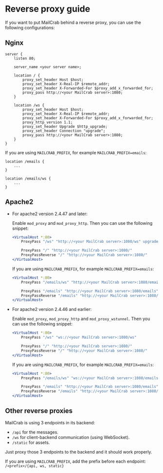 # Reverse proxy guide

If you want to put MailCrab behind a reverse proxy, you can use the following configurations:

## Nginx

```nginx
server {
    listen 80;

    server_name <your server name>;

    location / {
        proxy_set_header Host $host;
        proxy_set_header X-Real-IP $remote_addr;
        proxy_set_header X-Forwarded-For $proxy_add_x_forwarded_for;
        proxy_pass http://<your MailCrab server>:1080;
    }

    location /ws {
        proxy_set_header Host $host;
        proxy_set_header X-Real-IP $remote_addr;
        proxy_set_header X-Forwarded-For $proxy_add_x_forwarded_for;
        proxy_http_version 1.1;
        proxy_set_header Upgrade $http_upgrade;
        proxy_set_header Connection "upgrade";
        proxy_pass http://<your MailCrab server>:1080;
    }
}
```

If you are using `MAILCRAB_PREFIX`, for example `MAILCRAB_PREFIX=emails`:

```nginx
location /emails {
    ...
}

location /emails/ws {
    ...
}
```

## Apache2
- For apache2 version 2.4.47 and later:

  Enable `mod_proxy` and `mod_proxy_http`. Then you can use the following snippet:

  ```apache
  <VirtualHost *:80>
      ProxyPass "/ws" "http://<your MailCrab server>:1080/ws" upgrade=websocket

      ProxyPass "/" "http://<your MailCrab server>:1080/"
      ProxyPassReverse "/" "http://<your MailCrab server>:1080/"
  </VirtualHost>
  ```
  
  If you are using `MAILCRAB_PREFIX`, for example `MAILCRAB_PREFIX=emails`:

  ```apache
  <VirtualHost *:80>
      ProxyPass "/emails/ws" "http://<your MailCrab server>:1080/emails/ws" upgrade=websocket

      ProxyPass "/emails" "http://<your MailCrab server>:1080/emails"
      ProxyPassReverse "/emails" "http://<your MailCrab server>:1080/emails"
  </VirtualHost>
  ```

- For apache2 version 2.4.46 and earlier:

  Enable `mod_proxy`, `mod_proxy_http` and `mod_proxy_wstunnel`. Then you can use the following snippet:

  ```apache
  <VirtualHost *:80>
      ProxyPass "/ws" "ws://<your MailCrab server>:1080/ws"

      ProxyPass "/" "http://<your MailCrab server>:1080/"
      ProxyPassReverse "/" "http://<your MailCrab server>:1080/"
  </VirtualHost>
  ```

  If you are using `MAILCRAB_PREFIX`, for example `MAILCRAB_PREFIX=emails`:

  ```apache
  <VirtualHost *:80>
      ProxyPass "/emails/ws" "ws://<your MailCrab server>:1080/emails/ws"

      ProxyPass "/emails" "http://<your MailCrab server>:1080/emails"
      ProxyPassReverse "/emails" "http://<your MailCrab server>:1080/emails"
  </VirtualHost>
  ```

## Other reverse proxies

MailCrab is using 3 endpoints in its backend:

- `/api` for the messages.
- `/ws` for client-backend communication (using WebSocket).
- `/static` for assets.

Just proxy those 3 endpoints to the backend and it should work properly.

If you are using `MAILCRAB_PREFIX`, add the prefix before each endpoint: `/<prefix>/{api, ws, static}`
